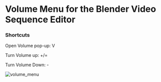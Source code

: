 # Volume Menu for the Blender Video Sequence Editor

### Shortcuts
Open Volume pop-up:   V

Turn Volume up:       +/=

Turn Volume Down:     -

![volume_menu](https://github.com/tin2tin/volume_menu/assets/1322593/6ae5a7a3-f7a4-4815-9893-bc962e687fc4)

